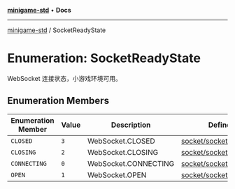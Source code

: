 [**minigame-std**](../README.md) • **Docs**

***

[minigame-std](../README.md) / SocketReadyState

# Enumeration: SocketReadyState

WebSocket 连接状态，小游戏环境可用。

## Enumeration Members

| Enumeration Member | Value | Description | Defined in |
| ------ | ------ | ------ | ------ |
| `CLOSED` | `3` | WebSocket.CLOSED | [socket/socket\_define.ts:22](https://github.com/JiangJie/minigame-std/blob/baaa9364b1809237ffe9720be3ef4dba617567c9/src/std/socket/socket_define.ts#L22) |
| `CLOSING` | `2` | WebSocket.CLOSING | [socket/socket\_define.ts:18](https://github.com/JiangJie/minigame-std/blob/baaa9364b1809237ffe9720be3ef4dba617567c9/src/std/socket/socket_define.ts#L18) |
| `CONNECTING` | `0` | WebSocket.CONNECTING | [socket/socket\_define.ts:10](https://github.com/JiangJie/minigame-std/blob/baaa9364b1809237ffe9720be3ef4dba617567c9/src/std/socket/socket_define.ts#L10) |
| `OPEN` | `1` | WebSocket.OPEN | [socket/socket\_define.ts:14](https://github.com/JiangJie/minigame-std/blob/baaa9364b1809237ffe9720be3ef4dba617567c9/src/std/socket/socket_define.ts#L14) |
